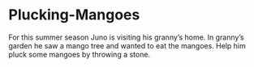 # Plucking-Mangoes
For this summer season Juno is visiting his granny’s home. In granny’s garden he saw a mango tree and wanted to eat the mangoes. Help him pluck some mangoes by throwing a stone.
